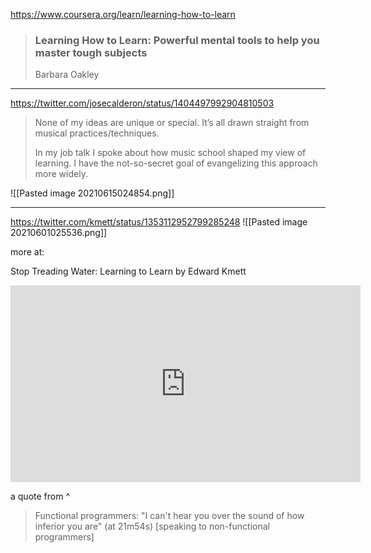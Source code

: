 
https://www.coursera.org/learn/learning-how-to-learn
> ### Learning How to Learn: Powerful mental tools to help you master tough subjects
> Barbara Oakley

---

https://twitter.com/josecalderon/status/1404497992904810503

> None of my ideas are unique or special. It’s all drawn straight from musical practices/techniques.
> 
> In my job talk I spoke about how music school shaped my view of learning. I have the not-so-secret goal of evangelizing this approach more widely.

![[Pasted image 20210615024854.png]]

---

https://twitter.com/kmett/status/1353112952799285248
![[Pasted image 20210601025536.png]]

more at:

Stop Treading Water: Learning to Learn by Edward Kmett

<iframe width="560" height="315" src="https://www.youtube.com/embed/j0XmixCsWjs" title="YouTube video player" frameborder="0" allow="accelerometer; autoplay; clipboard-write; encrypted-media; gyroscope; picture-in-picture" allowfullscreen></iframe>

a quote from ^

> Functional programmers: "I can't hear you over the sound of how inferior you are" (at 21m54s) \[speaking to non-functional programmers\]